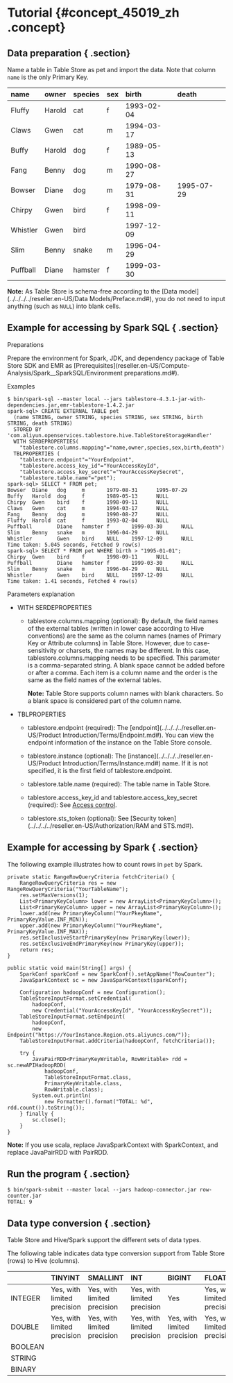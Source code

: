 # Tutorial {#concept_45019_zh .concept}

## Data preparation { .section}

Name a table in Table Store as pet and import the data. Note that column `name` is the only Primary Key.

|name|owner|species|sex|birth|death|
|:---|:----|:------|:--|:----|:----|
|Fluffy|Harold|cat|f|1993-02-04| |
|Claws|Gwen|cat|m|1994-03-17| |
|Buffy|Harold|dog|f|1989-05-13| |
|Fang|Benny|dog|m|1990-08-27|
|Bowser|Diane|dog|m|1979-08-31|1995-07-29|
|Chirpy|Gwen|bird|f|1998-09-11| |
|Whistler|Gwen|bird| |1997-12-09| |
|Slim|Benny|snake|m|1996-04-29| |
|Puffball|Diane|hamster|f|1999-03-30|

**Note:** As Table Store is schema-free according to the [Data model](../../../../reseller.en-US/Data Models/Preface.md#), you do not need to input anything \(such as `NULL`\) into blank cells.

## Example for accessing by Spark SQL { .section}

Preparations

Prepare the environment for Spark, JDK, and dependency package of Table Store SDK and EMR as [Prerequisites](reseller.en-US/Compute-Analysis/Spark__SparkSQL/Environment preparations.md#).

Examples

```
$ bin/spark-sql --master local --jars tablestore-4.3.1-jar-with-dependencies.jar,emr-tablestore-1.4.2.jar
spark-sql> CREATE EXTERNAL TABLE pet
  (name STRING, owner STRING, species STRING, sex STRING, birth STRING, death STRING)
  STORED BY 'com.aliyun.openservices.tablestore.hive.TableStoreStorageHandler'
  WITH SERDEPROPERTIES(
    "tablestore.columns.mapping"="name,owner,species,sex,birth,death")
  TBLPROPERTIES (
    "tablestore.endpoint"="YourEndpoint",
    "tablestore.access_key_id"="YourAccessKeyId",
    "tablestore.access_key_secret"="YourAccessKeySecret",
    "tablestore.table.name"="pet");
spark-sql> SELECT * FROM pet;
Bowser  Diane   dog     m       1979-08-31      1995-07-29
Buffy   Harold  dog     f       1989-05-13      NULL
Chirpy  Gwen    bird    f       1998-09-11      NULL
Claws   Gwen    cat     m       1994-03-17      NULL
Fang    Benny   dog     m       1990-08-27      NULL
Fluffy  Harold  cat     f       1993-02-04      NULL
Puffball        Diane   hamster f       1999-03-30      NULL
Slim    Benny   snake   m       1996-04-29      NULL
Whistler        Gwen    bird    NULL    1997-12-09      NULL
Time taken: 5.045 seconds, Fetched 9 row(s)
spark-sql> SELECT * FROM pet WHERE birth > "1995-01-01";
Chirpy  Gwen    bird    f       1998-09-11      NULL
Puffball        Diane   hamster f       1999-03-30      NULL
Slim    Benny   snake   m       1996-04-29      NULL
Whistler        Gwen    bird    NULL    1997-12-09      NULL
Time taken: 1.41 seconds, Fetched 4 row(s)

```

Parameters explanation

-   WITH SERDEPROPERTIES
    -   tablestore.columns.mapping \(optional\): By default, the field names of the external tables \(written in lower case according to Hive conventions\) are the same as the column names \(names of Primary Key or Attribute columns\) in Table Store. However, due to case-sensitivity or charsets, the names may be different. In this case, tablestore.columns.mapping needs to be specified. This parameter is a comma-separated string. A blank space cannot be added before or after a comma. Each item is a column name and the order is the same as the field names of the external tables.

        **Note:** Table Store supports column names with blank characters. So a blank space is considered part of the column name.

-   TBLPROPERTIES
    -   tablestore.endpoint \(required\): The [endpoint](../../../../reseller.en-US/Product Introduction/Terms/Endpoint.md#). You can view the endpoint information of the instance on the Table Store console.

    -   tablestore.instance \(optional\): The [instance](../../../../reseller.en-US/Product Introduction/Terms/Instance.md#) name. If it is not specified, it is the first field of tablestore.endpoint.

    -   tablestore.table.name \(required\): The table name in Table Store.

    -   tablestore.access\_key\_id and tablestore.access\_key\_secret \(required\): See [Access control](https://partners-intl.aliyun.com/help/doc-detail/27296.htm).

    -   tablestore.sts\_token \(optional\): See [Security token](../../../../reseller.en-US/Authorization/RAM and STS.md#).


## Example for accessing by Spark { .section}

The following example illustrates how to count rows in `pet` by Spark.

```language-java
private static RangeRowQueryCriteria fetchCriteria() {
    RangeRowQueryCriteria res = new RangeRowQueryCriteria("YourTableName");
    res.setMaxVersions(1);
    List<PrimaryKeyColumn> lower = new ArrayList<PrimaryKeyColumn>();
    List<PrimaryKeyColumn> upper = new ArrayList<PrimaryKeyColumn>();
    lower.add(new PrimaryKeyColumn("YourPkeyName", PrimaryKeyValue.INF_MIN));
    upper.add(new PrimaryKeyColumn("YourPkeyName", PrimaryKeyValue.INF_MAX));
    res.setInclusiveStartPrimaryKey(new PrimaryKey(lower));
    res.setExclusiveEndPrimaryKey(new PrimaryKey(upper));
    return res;
}

public static void main(String[] args) {
    SparkConf sparkConf = new SparkConf().setAppName("RowCounter");
    JavaSparkContext sc = new JavaSparkContext(sparkConf);

    Configuration hadoopConf = new Configuration();
    TableStoreInputFormat.setCredential(
        hadoopConf,
        new Credential("YourAccessKeyId", "YourAccessKeySecret"));
    TableStoreInputFormat.setEndpoint(
        hadoopConf,
        new Endpoint("https://YourInstance.Region.ots.aliyuncs.com/"));
    TableStoreInputFormat.addCriteria(hadoopConf, fetchCriteria());

    try {
        JavaPairRDD<PrimaryKeyWritable, RowWritable> rdd = sc.newAPIHadoopRDD(
            hadoopConf,
            TableStoreInputFormat.class,
            PrimaryKeyWritable.class,
            RowWritable.class);
        System.out.println(
            new Formatter().format("TOTAL: %d", rdd.count()).toString());
    } finally {
        sc.close();
    }
}

```

**Note:** If you use scala, replace JavaSparkContext with SparkContext, and replace JavaPairRDD with PairRDD.

## Run the program { .section}

```language-sh
$ bin/spark-submit --master local --jars hadoop-connector.jar row-counter.jar
TOTAL: 9

```

## Data type conversion { .section}

Table Store and Hive/Spark support the different sets of data types.

The following table indicates data type conversion support from Table Store \(rows\) to Hive \(columns\).

| |TINYINT|SMALLINT|INT|BIGINT|FLOAT|DOUBLE|BOOLEAN|STRING|BINARY|
|:-|:------|:-------|:--|:-----|:----|:-----|:------|:-----|:-----|
|INTEGER|Yes, with limited precision|Yes, with limited precision|Yes, with limited precision|Yes|Yes, with limited precision|Yes, with limited precision| | | |
|DOUBLE|Yes, with limited precision|Yes, with limited precision|Yes, with limited precision|Yes, with limited precision|Yes, with limited precision|Yes| | | |
|BOOLEAN| | | | | | |Yes| | |
|STRING| | | | | | | |Yes| |
|BINARY| | | | | | | | |Yes|

